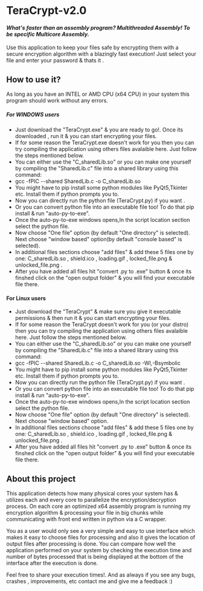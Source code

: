 # TeraCrypt-v2.0
#### _What's faster than an assembly program? Multithreaded Assembly! To be specific Multicore Assembly._


Use this application to keep your files safe by encrypting them with a secure encryption algorithm with a blazingly fast execution! 
Just select your file and enter your password & thats it .
## How to use it?
As long as you have an INTEL or AMD CPU (x64 CPU) in your system  this program should work without any errors.
##### For WINDOWS users
- Just download the "TeraCrypt.exe" & you are ready to go!. Once its downloaded , run it & you can start encrypting your files.
- If for some reason the TeraCrypt.exe doesn't work for you then you can try compiling the application using others files avalaible here. Just follow the steps mentioned below.
- You can either use the "C_sharedLib.so" or you can make one yourself by compiling the "SharedLib.c" file into a shared library using this command: 
- gcc -fPIC --shared SharedLib.c -o C_sharedLib.so 
- You might have to pip install some python modules like PyQt5,Tkinter etc. Install them if python prompts you to.
- Now you can directly run the python file (TeraCrypt.py) if you want .
- Or you can convert python file into an executable file too! To do that pip install & run "auto-py-to-exe".
- Once the auto-py-to-exe windows opens,In the script location section select the python file.
- Now choose "One file" option (by default "One directory" is selected). Next choose "window based" option(by default "console based" is selected).
- In additional files sections choose "add files" & add these 5 files one by one: C_sharedLib.so , shield.ico , loading.gif , locked_file.png & unlocked_file.png .
- After you have added all files hit "convert .py to .exe" button & once its finshed click on the "open output folder" & you will find your executable file there.
#### For Linux users
- Just download the "TeraCrypt" & make sure you give it executable permissions & then run it & you can start encrypting your files.
- If for some reason the TeraCrypt doesn't work for you (or your distro) then you can try compiling the application using others files avalaible here. Just follow the steps mentioned below.
- You can either use the "C_sharedLib.so" or you can make one yourself by compiling the "SharedLib.c" file into a shared library using this command: 
- gcc -fPIC --shared SharedLib.c -o C_sharedLib.so -Wl,-Bsymbolic
- You might have to pip install some python modules like PyQt5,Tkinter etc. Install them if python prompts you to.
- Now you can directly run the python file (TeraCrypt.py) if you want .
- Or you can convert python file into an executable file too! To do that pip install & run "auto-py-to-exe".
- Once the auto-py-to-exe windows opens,In the script location section select the python file.
- Now choose "One file" option (by default "One directory" is selected). Next choose "window based" option.
- In additional files sections choose "add files" & add these 5 files one by one: C_sharedLib.so , shield.ico , loading.gif , locked_file.png & unlocked_file.png .
- After you have added all files hit "convert .py to .exe" button & once its finshed click on the "open output folder" & you will find your executable file there.


## About this project
This application detects how many physical cores your system has & utilizes each and every core to parallelize the encryption/decryption process. On each core an optimized x64 assembly program is running my encryption algorithm & processing your file in big chunks while communicating with front end written in python via a C wrapper. 

You as a user would only see a very simple and easy to use interface which makes it easy to choose files for processing and also it gives the location of output files after processing is done. You can compare how well the application performed on your system  by checking the execution time and number of bytes processed that is being displayed at the bottom of the interface after the execution is done.

Feel free to share your execution times!. And as always if you see any bugs, crashes , improvements, etc contact me and give me a feedback :)
